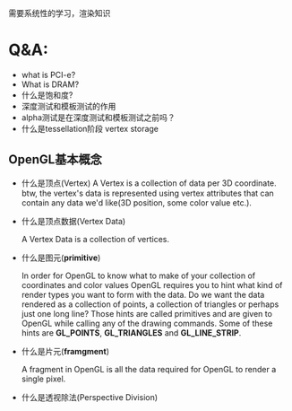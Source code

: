 需要系统性的学习，渲染知识

# Q&A:

* what is PCI-e?
* What is DRAM?
* 什么是饱和度?
* 深度测试和模板测试的作用
* alpha测试是在深度测试和模板测试之前吗？
* 什么是tessellation阶段
vertex storage

## OpenGL基本概念

* 什么是顶点(Vertex)
  A Vertex is a collection of  data per 3D coordinate.
  btw, the vertex's data is represented using vertex attributes that can contain any data we'd like(3D position, some color value etc.).

* 什么是顶点数据(Vertex Data)

  A Vertex Data is a collection of vertices.
* 什么是图元(**primitive**)

  In order for OpenGL to know what to make of your collection of coordinates and color values OpenGL requires you to hint what kind of render types you want to form with the data. Do we want the data rendered as a collection of points, a collection of triangles or perhaps just one long line? Those hints are called primitives and are given to OpenGL while calling any of the drawing commands. Some of these hints are **GL_POINTS**, **GL_TRIANGLES** and **GL_LINE_STRIP**.

* 什么是片元(**framgment**)

  A fragment in OpenGL is all the data required for OpenGL to render a single pixel.

* 什么是透视除法(Perspective Division)
